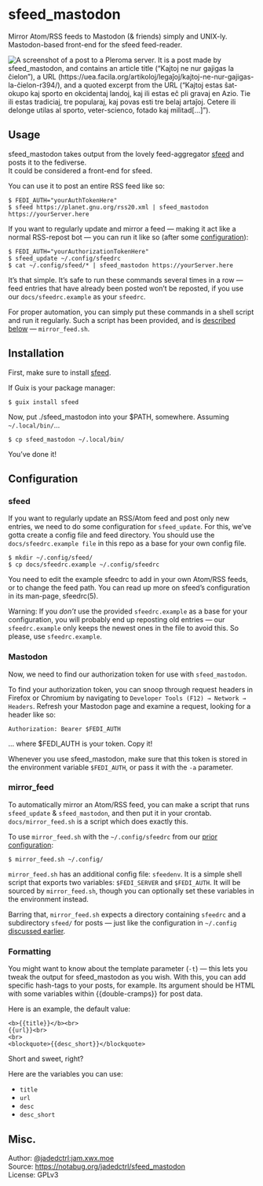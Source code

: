 # sfeed_mastodon

Mirror Atom/RSS feeds to Mastodon (& friends) simply and UNIX-ly.  
Mastodon-based front-end for the sfeed feed-reader.

![A screenshot of a post to a Pleroma server. It is a post made by sfeed_mastodon, and contains an article title (“Kajtoj ne nur gajigas la ĉielon”), a URL (https://uea.facila.org/artikoloj/legaĵoj/kajtoj-ne-nur-gajigas-la-ĉielon-r394/), and a quoted excerpt from the URL (“Kajtoj estas ŝat-okupo kaj sporto en okcidentaj landoj, kaj ili estas eĉ pli gravaj en Azio. Tie ili estas tradiciaj, tre popularaj, kaj povas esti tre belaj artaĵoj. Cetere ili delonge utilas al sporto, veter-scienco, fotado kaj militad[…]”).](res/screenshot.png)



## Usage
sfeed_mastodon takes output from the lovely feed-aggregator
[sfeed](https://codemadness.org/sfeed-simple-feed-parser.html) and posts it to the fediverse.  
It could be considered a front-end for sfeed.

You can use it to post an entire RSS feed like so:
```
$ FEDI_AUTH="yourAuthTokenHere"
$ sfeed https://planet.gnu.org/rss20.xml | sfeed_mastodon https://yourServer.here
```

If you want to regularly update and mirror a feed — making it act like a normal RSS-repost bot — you
can run it like so (after some [configuration](#sfeed)):
```
$ FEDI_AUTH="yourAuthorizationTokenHere"
$ sfeed_update ~/.config/sfeedrc
$ cat ~/.config/sfeed/* | sfeed_mastodon https://yourServer.here
```

It’s that simple. It’s safe to run these commands several times in a row  — feed entries that have
already been posted won’t be reposted, if you use our `docs/sfeedrc.example` as your `sfeedrc`.

For proper automation, you can simply put these commands in a shell script and run it regularly.
Such a script has been provided, and is [described below](#mirror_feed) — `mirror_feed.sh`.


## Installation
First, make sure to install [sfeed](https://codemadness.org/sfeed-simple-feed-parser.html).

If Guix is your package manager:
```
$ guix install sfeed
```

Now, put ./sfeed_mastodon into your $PATH, somewhere. Assuming `~/.local/bin/`…
```
$ cp sfeed_mastodon ~/.local/bin/
```

You’ve done it!



## Configuration
### sfeed
If you want to regularly update an RSS/Atom feed and post only new entries, we need to do some
configuration for `sfeed_update`. For this, we’ve gotta create a config file and feed directory.
You should use the `docs/sfeedrc.example file` in this repo as a base for your own config file.
```
$ mkdir ~/.config/sfeed/
$ cp docs/sfeedrc.example ~/.config/sfeedrc
```

You need to edit the example sfeedrc to add in your own Atom/RSS feeds, or to change the feed path.
You can read up more on sfeed’s configuration in its man-page¸ sfeedrc(5).

Warning: If you *don’t* use the provided `sfeedrc.example` as a base for your configuration, you
will probably end up reposting old entries — our `sfeedrc.example` only keeps the newest ones in
the file to avoid this. So please, use `sfeedrc.example`.


### Mastodon
Now, we need to find our authorization token for use with `sfeed_mastodon`.

To find your authorization token, you can snoop through request headers in Firefox or Chromium by
navigating to `Developer Tools (F12) → Network → Headers`. Refresh your Mastodon page and examine a
request, looking for a header like so:

`Authorization: Bearer $FEDI_AUTH`

… where $FEDI_AUTH is your token. Copy it!

Whenever you use sfeed_mastodon, make sure that this token is stored in the environment variable
`$FEDI_AUTH`, or pass it with the `-a` parameter.


### mirror_feed
To automatically mirror an Atom/RSS feed, you can make a script that runs `sfeed_update` &
`sfeed_mastodon`, and then put it in your crontab. `docs/mirror_feed.sh` is a script which does exactly this.

To use `mirror_feed.sh` with the `~/.config/sfeedrc` from our [prior configuration](#sfeed):
```
$ mirror_feed.sh ~/.config/
```

`mirror_feed.sh` has an additional config file: `sfeedenv`. It is a simple shell script that
exports two variables: `$FEDI_SERVER` and `$FEDI_AUTH`. It will be sourced by `mirror_feed.sh`,
though you can optionally set these variables in the environment instead.

Barring that, `mirror_feed.sh` expects a directory containing `sfeedrc` and a subdirectory `sfeed/`
for posts — just like the configuration in `~/.config` [discussed earlier](#sfeed).


### Formatting
You might want to know about the template parameter (`-t`) — this lets you tweak the output for
sfeed_mastodon as you wish. With this, you can add specific hash-tags to your posts, for example.
Its argument should be HTML with some variables within {{double-cramps}} for post data. 

Here is an example, the default value:
```
<b>{{title}}</b><br>
{{url}}<br>
<br>
<blockquote>{{desc_short}}</blockquote>
```

Short and sweet, right?

Here are the variables you can use:
* `title`
* `url`
* `desc`
* `desc_short`



## Misc.
Author: [@jadedctrl:jam.xwx.moe](https://jam.xwx.moe/users/jadedctrl)  
Source: https://notabug.org/jadedctrl/sfeed_mastodon  
License: GPLv3
